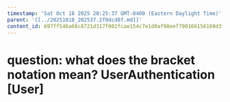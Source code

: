 ```yaml
---
timestamp: 'Sat Oct 18 2025 20:25:37 GMT-0400 (Eastern Daylight Time)'
parent: '[[../20251018_202537.2f0dcd8f.md]]'
content_id: 697ff546a68c8721d317f002fcae154c7e1d0af98eef790166156160d3f12587
---
```


# question: what does the bracket notation mean? UserAuthentication \[User]
